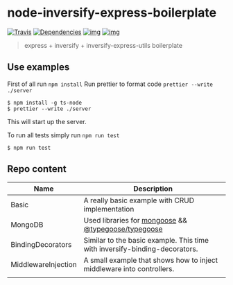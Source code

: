 # node-inversify-express-boilerplate

[![Travis](https://img.shields.io/travis/inversify/inversify-express-example.svg?style=flat-square&label=Travis)](https://travis-ci.org/inversify/inversify-express-example)
[![Dependencies](https://david-dm.org/inversify/inversify-express-example.svg)](https://david-dm.org/inversify/inversify-express-example#info=dependencies)
[![img](https://david-dm.org/inversify/inversify-express-example/dev-status.svg)](https://david-dm.org/inversify/inversify-express-example/#info=devDependencies)
[![img](https://david-dm.org/inversify/inversify-express-example/peer-status.svg)](https://david-dm.org/inversify/inversify-express-example/#info=peerDependenciess)

> express + inversify + inversify-express-utils boilerplate

## Use examples

First of all run `npm install`
Run prettier to format code `prettier --write ./server`

```
$ npm install -g ts-node
$ prettier --write ./server
```

This will start up the server.

To run all tests simply run `npm run test`

```
$ npm run test
```

## Repo content

| Name                | Description                                                                                                                                         |
| ------------------- | --------------------------------------------------------------------------------------------------------------------------------------------------- |
| Basic               | A really basic example with CRUD implementation                                                                                                     |
| MongoDB             | Used libraries for [mongoose](https://www.npmjs.com/package/mongoose) && [@typegoose/typegoose](https://www.npmjs.com/package/@typegoose/typegoose) |
| BindingDecorators   | Similar to the basic example. This time with inversify-binding-decorators.                                                                          |
| MiddlewareInjection | A small example that shows how to inject middleware into controllers.                                                                               |
|  |
